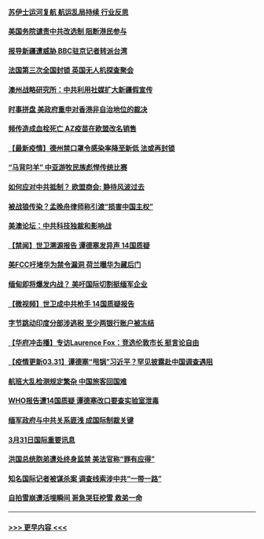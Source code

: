 #### [苏伊士运河复航 航运乱局持续 行业反思](../pages/prog202/a103085984.md?t=04010751) 
#### [美国务院谴责中共改选制 阻断港民参与](../pages/prog202/a103085924.md?t=04010751) 
#### [报导新疆遭威胁  BBC驻京记者转派台湾](../pages/prog202/a103085943.md?t=04010751) 
#### [法国第三次全国封锁 英国无人机探查聚会](../pages/prog202/a103085969.md?t=04010751) 
#### [澳州战略研究所：中共利用社媒扩大新疆假宣传](../pages/prog202/a103085960.md?t=04010751) 
#### [时事拼盘 美政府重申对香港非自治地位的裁决](../pages/prog202/a103085965.md?t=04010751) 
#### [频传造成血栓死亡 AZ疫苗在欧盟改名销售](../pages/prog202/a103085885.md?t=04010751) 
#### [【最新疫情】德州禁口罩令感染率降至新低 法或再封锁](../pages/prog202/a103085946.md?t=04010751) 
#### [“马背叼羊” 中亚游牧民族彪悍传统比赛](../pages/prog202/a103085934.md?t=04010751) 
#### [如何应对中共抵制？ 欧盟商会: 静待风波过去](../pages/prog202/a103085860.md?t=04010751) 
#### [被战狼传染？孟晚舟律师称引渡“损害中国主权”](../pages/prog202/a103085841.md?t=04010751) 
#### [美澳论坛：中共科技独裁和影响战](../pages/prog202/a103085865.md?t=04010751) 
#### [【禁闻】世卫溯源报告 谭德塞发异声 14国质疑](../pages/prog202/a103085766.md?t=04010751) 
#### [美FCC吁堵华为禁令漏洞 荷兰曝华为藏后门](../pages/prog202/a103085713.md?t=04010751) 
#### [缅甸即将爆发内战？ 美吁国际切割挺缅军企业](../pages/prog202/a103085701.md?t=04010751) 
#### [【微视频】世卫成中共枪手 14国质疑报告](../pages/prog202/a103085689.md?t=04010751) 
#### [字节跳动印度分部涉逃税 至少两银行账户被冻结](../pages/prog202/a103085648.md?t=04010751) 
#### [【华府冲击播】专访Laurence Fox：竞选伦敦市长 挺言论自由](../pages/prog202/a103085664.md?t=04010751) 
#### [【疫情更新03.31】谭德塞“甩锅”习近平？罕见披露赴中国调查遇阻](../pages/prog202/a103078521.md?t=04010751) 
#### [航班大乱检测规定繁杂 中国旅客回国难](../pages/prog202/a103085577.md?t=04010751) 
#### [WHO报告遭14国质疑 谭德塞改口要查实验室泄毒](../pages/prog202/a103085566.md?t=04010751) 
#### [缅军政府与中共关系匪浅 成国际制裁关键](../pages/prog202/a103085562.md?t=04010751) 
#### [3月31日国际重要讯息](../pages/prog202/a103085557.md?t=04010751) 
#### [洪国总统胞弟遭处终身监禁 美法官称“罪有应得”](../pages/prog202/a103085446.md?t=04010751) 
#### [知名国际记者被谋杀案 调查线索涉中共“一带一路”](../pages/prog202/a103085403.md?t=04010751) 
#### [自拍雪崩遭活埋瞬间 哥急哭狂挖雪 救弟一命](../pages/prog202/a103085381.md?t=04010751) 

----
#### [ >>> 更早内容 <<< ](../indexes/prog202-earlier.md)
